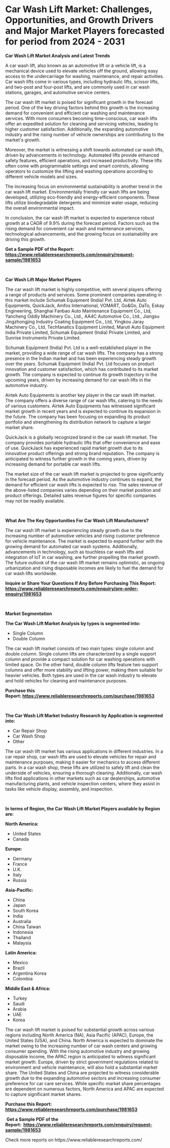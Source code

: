 <p><h1>Car Wash Lift Market: Challenges, Opportunities, and Growth Drivers and Major Market Players forecasted for period from 2024 - 2031</h1></p><p><strong>Car Wash Lift Market Analysis and Latest Trends</strong></p>
<p><p>A car wash lift, also known as an automotive lift or a vehicle lift, is a mechanical device used to elevate vehicles off the ground, allowing easy access to the undercarriage for washing, maintenance, and repair activities. Car wash lifts come in various types, including hydraulic lifts, scissor lifts, and two-post and four-post lifts, and are commonly used in car wash stations, garages, and automotive service centers.</p><p>The car wash lift market is poised for significant growth in the forecast period. One of the key driving factors behind this growth is the increasing demand for convenient and efficient car washing and maintenance services. With more consumers becoming time-conscious, car wash lifts offer an expedited solution for cleaning and servicing vehicles, leading to higher customer satisfaction. Additionally, the expanding automotive industry and the rising number of vehicle ownerships are contributing to the market's growth.</p><p>Moreover, the market is witnessing a shift towards automated car wash lifts, driven by advancements in technology. Automated lifts provide enhanced safety features, efficient operations, and increased productivity. These lifts often come with programmable settings and smart controls, allowing operators to customize the lifting and washing operations according to different vehicle models and sizes.</p><p>The increasing focus on environmental sustainability is another trend in the car wash lift market. Environmentally friendly car wash lifts are being developed, utilizing eco-friendly and energy-efficient components. These lifts utilize biodegradable detergents and minimize water usage, reducing the overall environmental impact.</p><p>In conclusion, the car wash lift market is expected to experience robust growth at a CAGR of 9.9% during the forecast period. Factors such as the rising demand for convenient car wash and maintenance services, technological advancements, and the growing focus on sustainability are driving this growth.</p></p>
<p><strong>Get a Sample PDF of the Report:&nbsp; <a href="https://www.reliableresearchreports.com/enquiry/request-sample/1981653">https://www.reliableresearchreports.com/enquiry/request-sample/1981653</a></strong></p>
<p>&nbsp;</p>
<p><strong>Car Wash Lift Major Market Players</strong></p>
<p><p>The car wash lift market is highly competitive, with several players offering a range of products and services. Some prominent companies operating in this market include Schumak Equipment (India) Pvt. Ltd, Airtek Auto Equipments, QuickJack, Amfos International, VOMART, Go&Go, DaTo, Eskay Engineeriing, Shanghai Fanbao Auto Maintenance Equipment Co., Ltd, Yancheng Oddly Machinery Co., Ltd., AA4C Automotive Co., Ltd., Jiangsu Jingzhongjing Industry Coating Equipment Co., Ltd, Yingkou Jaray Machinery Co., Ltd, Techfanatics Equipment Limited, Maruti Auto Equipment India Private Limited, Schumak Equipment (India) Private Limited, and Sunrise Instruments Private Limited.</p><p>Schumak Equipment (India) Pvt. Ltd is a well-established player in the market, providing a wide range of car wash lifts. The company has a strong presence in the Indian market and has been experiencing steady growth over the years. Schumak Equipment (India) Pvt. Ltd focuses on product innovation and customer satisfaction, which has contributed to its market growth. The company is expected to continue its growth trajectory in the upcoming years, driven by increasing demand for car wash lifts in the automotive industry.</p><p>Airtek Auto Equipments is another key player in the car wash lift market. The company offers a diverse range of car wash lifts, catering to the needs of various customers. Airtek Auto Equipments has witnessed significant market growth in recent years and is expected to continue its expansion in the future. The company has been focusing on expanding its product portfolio and strengthening its distribution network to capture a larger market share.</p><p>QuickJack is a globally recognized brand in the car wash lift market. The company provides portable hydraulic lifts that offer convenience and ease of use. QuickJack has experienced rapid market growth due to its innovative product offerings and strong brand reputation. The company is anticipated to witness further growth in the coming years, driven by increasing demand for portable car wash lifts.</p><p>The market size of the car wash lift market is projected to grow significantly in the forecast period. As the automotive industry continues to expand, the demand for efficient car wash lifts is expected to rise. The sales revenue of the above-listed companies varies depending on their market position and product offerings. Detailed sales revenue figures for specific companies may not be readily available.</p></p>
<p>&nbsp;</p>
<p><strong>What Are The Key Opportunities For Car Wash Lift Manufacturers?</strong></p>
<p><p>The car wash lift market is experiencing steady growth due to the increasing number of automotive vehicles and rising customer preference for vehicle maintenance. The market is expected to expand further with the growing demand for automated car wash systems. Additionally, advancements in technology, such as touchless car wash lifts and integration of IoT in car washing, are further propelling the market growth. The future outlook of the car wash lift market remains optimistic, as ongoing urbanization and rising disposable incomes are likely to fuel the demand for car wash lifts worldwide.</p></p>
<p><strong>Inquire or Share Your Questions If Any Before Purchasing This Report: <a href="https://www.reliableresearchreports.com/enquiry/pre-order-enquiry/1981653">https://www.reliableresearchreports.com/enquiry/pre-order-enquiry/1981653</a></strong></p>
<p>&nbsp;</p>
<p><strong>Market Segmentation</strong></p>
<p><strong>The Car Wash Lift Market Analysis by types is segmented into:</strong></p>
<p><ul><li>Single Column</li><li>Double Column</li></ul></p>
<p><p>The car wash lift market consists of two main types: single column and double column. Single column lifts are characterized by a single support column and provide a compact solution for car washing operations with limited space. On the other hand, double column lifts feature two support columns and offer more stability and lifting power, making them suitable for heavier vehicles. Both types are used in the car wash industry to elevate and hold vehicles for cleaning and maintenance purposes.</p></p>
<p><strong>Purchase this Report:&nbsp;<a href="https://www.reliableresearchreports.com/purchase/1981653">https://www.reliableresearchreports.com/purchase/1981653</a></strong></p>
<p>&nbsp;</p>
<p><strong>The Car Wash Lift Market Industry Research by Application is segmented into:</strong></p>
<p><ul><li>Car Repair Shop</li><li>Car Wash Shop</li><li>Other</li></ul></p>
<p><p>The car wash lift market has various applications in different industries. In a car repair shop, car wash lifts are used to elevate vehicles for repair and maintenance purposes, making it easier for mechanics to access different parts. In a car wash shop, these lifts are utilized to safely lift and clean the underside of vehicles, ensuring a thorough cleaning. Additionally, car wash lifts find applications in other markets such as car dealerships, automotive manufacturing plants, and vehicle inspection centers, where they assist in tasks like vehicle display, assembly, and inspection.</p></p>
<p>&nbsp;</p>
<p><strong>In terms of Region, the Car Wash Lift Market Players available by Region are:</strong></p>
<p>
    <p> <strong> North America: </strong>
        <ul>
            <li>United States</li>
            <li>Canada</li>
        </ul>
        </p> 
    <p> <strong> Europe: </strong>
        <ul>
            <li>Germany</li>
            <li>France</li>
            <li>U.K.</li>
            <li>Italy</li>
            <li>Russia</li>
        </ul>
        </p> 
    <p> <strong> Asia-Pacific: </strong>
        <ul>
            <li>China</li>
            <li>Japan</li>
            <li>South Korea</li>
            <li>India</li>
            <li>Australia</li>
            <li>China Taiwan</li>
            <li>Indonesia</li>
            <li>Thailand</li>
            <li>Malaysia</li>
        </ul>
        </p> 
    <p> <strong> Latin America: </strong>
        <ul>
            <li>Mexico</li>
            <li>Brazil</li>
            <li>Argentina Korea</li>
            <li>Colombia</li>
        </ul>
        </p> 
    <p> <strong> Middle East & Africa: </strong>
        <ul>
            <li>Turkey</li>
            <li>Saudi</li>
            <li>Arabia</li>
            <li>UAE</li>
            <li>Korea</li>
        </ul>
    </p>
    </p>
<p><p>The car wash lift market is poised for substantial growth across various regions including North America (NA), Asia Pacific (APAC), Europe, the United States (USA), and China. North America is expected to dominate the market owing to the increasing number of car wash centers and growing consumer spending. With the rising automotive industry and growing disposable income, the APAC region is anticipated to witness significant market growth. Europe, driven by strict government regulations related to environment and vehicle maintenance, will also hold a substantial market share. The United States and China are projected to witness considerable growth due to the expanding automotive sectors and increasing consumer preference for car care services. While specific market share percentages are dependent on numerous factors, North America and APAC are expected to capture significant market shares.</p></p>
<p><strong>Purchase this Report: <a href="https://www.reliableresearchreports.com/purchase/1981653">https://www.reliableresearchreports.com/purchase/1981653</a></strong></p>
<p>&nbsp;<strong>Get a Sample PDF of the Report:&nbsp;&nbsp;<a href="https://www.reliableresearchreports.com/enquiry/request-sample/1981653">https://www.reliableresearchreports.com/enquiry/request-sample/1981653</a></strong></p>
<p><strong></strong></p>
<p>Check more reports on https://www.reliableresearchreports.com/</p>